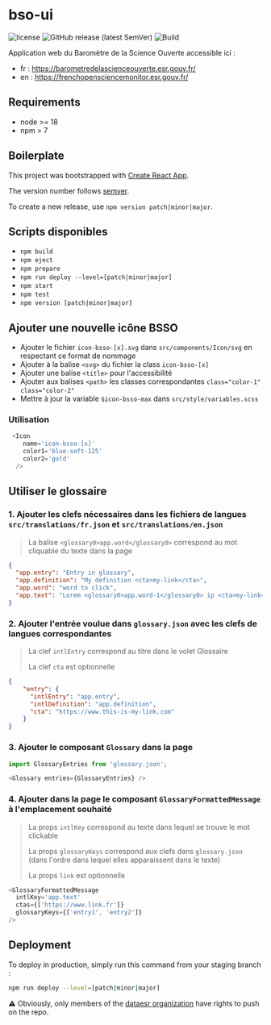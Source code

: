 # bso-ui

![license](https://img.shields.io/github/license/dataesr/bso-ui)
![GitHub release (latest SemVer)](https://img.shields.io/github/v/release/dataesr/bso-ui)
![Build](https://github.com/dataesr/bso-ui/actions/workflows/production.yml/badge.svg)

Application web du Baromètre de la Science Ouverte accessible ici : 
* fr : https://barometredelascienceouverte.esr.gouv.fr/
* en : https://frenchopensciencemonitor.esr.gouv.fr/

## Requirements

* node >= 18
* npm > 7

## Boilerplate

This project was bootstrapped with [Create React App](https://github.com/facebook/create-react-app).

The version number follows [semver](https://semver.org/).

To create a new release, use `npm version patch|minor|major`.

## Scripts disponibles

* `npm build`
* `npm eject`
* `npm prepare`
* `npm run deploy --level=[patch|minor|major]`
* `npm start`
* `npm test`
* `npm version [patch|minor|major]`

## Ajouter une nouvelle icône BSSO

* Ajouter le fichier `icon-bsso-[x].svg` dans `src/components/Icon/svg` en respectant ce format de nommage
* Ajouter à la balise `<svg>` du fichier la class `icon-bsso-[x]`
* Ajouter une balise `<title>` pour l'accessibilité
* Ajouter aux balises `<path>` les classes correspondantes `class="color-1"` `class="color-2"`
* Mettre à jour la variable `$icon-bsso-max` dans `src/style/variables.scss`

### Utilisation 
```js
 <Icon
    name='icon-bsso-[x]'
    color1='blue-soft-125'
    color2='gold'
  />
```

## Utiliser le glossaire

### 1. Ajouter les clefs nécessaires dans les fichiers de langues `src/translations/fr.json` et `src/translations/en.json`

>  La balise `<glossary0>app.word</glossary0>` correspond au mot cliquable du texte dans la page

```json
{
  "app.entry": "Entry in glossary",
  "app.definition": "My definition <cta>my-link</cta>",
  "app.word": "word to click",
  "app.text": "Lorem <glossary0>app.word-1</glossary0> ip <cta>my-link</cta> sum <glossary1>app.word-2</glossary1>."
}
```

### 2. Ajouter l'entrée voulue dans `glossary.json` avec les clefs de langues correspondantes

> La clef `intlEntry` correspond au titre dans le volet Glossaire
>
> La clef `cta` est optionnelle

```json
{
    "entry": {
      "intlEntry": "app.entry",
      "intlDefinition": "app.definition",
      "cta": "https://www.this-is-my-link.com"
    }
}
```


### 3. Ajouter le composant `Glossary` dans la page

```js
import GlossaryEntries from 'glossary.json';

<Glossary entries={GlossaryEntries} />
```

### 4. Ajouter dans la page le composant `GlossaryFormattedMessage` à l'emplacement souhaité

> La props `intlKey` correspond au texte dans lequel se trouve le mot clickable
>
> La props `glossaryKeys` correspond aux clefs dans `glossary.json` (dans l'ordre dans lequel elles apparaissent dans le texte)
>
> La props `link` est optionnelle

```js
<GlossaryFormattedMessage
  intlKey='app.text'
  ctas={['https://www.link.fr']}
  glossaryKeys={['entry1', 'entry2']}
/>
```

## Deployment

To deploy in production, simply run this command from your staging branch :

```sh
npm run deploy --level=[patch|minor|major]
```

:warning: Obviously, only members of the [dataesr organization](https://github.com/dataesr/) have rights to push on the repo.
